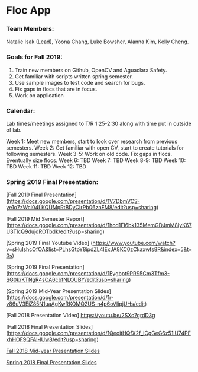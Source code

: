 # Floc App 

### Team Members:

Natalie Isak (Lead),
Yoona Chang,
Luke Bowsher,
Alanna Kim,
Kelly Cheng. 


### Goals for Fall 2019:
1. Train new members on Github, OpenCV and Aguaclara Safety.
2. Get familiar with scripts written spring semester.
3. Use sample images to test code and search for bugs.
4. Fix gaps in flocs that are in focus.
5. Work on application


### Calendar:
Lab times/meetings assigned to T/R 1:25-2:30 along with time put in outside of lab.

Week 1: Meet new members, start to look over research from previous semesters.
Week 2: Get familiar with open CV, start to create tutorials for following semesters.
Week 3-5: Work on old code. Fix gaps in flocs. Eventually size flocs.
Week 6: TBD
Week 7: TBD
Week 8-9: TBD 
Week 10: TBD
Week 11: TBD
Week 12: TBD

### Spring 2019 Final Presentation:
[Fall 2019 Final Presentation] (https://docs.google.com/presentation/d/1V7DbmVCS-ye1o7zWci04LKQUMpRtBDyCIrPb06znFM8/edit?usp=sharing)

[Fall 2019 Mid Semester Report] (https://docs.google.com/presentation/d/1hcd1FI6bk135MemGDJmM8IyK67U3TIcQ9dujdROTbdk/edit?usp=sharing)

[Spring 2019 Final Youtube Video] (https://www.youtube.com/watch?v=sHuIshcOfOA&list=PLhsGtpY8ipdZL4lExJA8KC0zCkaxwfs8R&index=5&t=0s)

[Spring 2019 Final Presentation] (https://docs.google.com/presentation/d/1Eygbpt9PRS5Cm3Tfm3-SG0krKTNgR4sOA6cbfNLOUBY/edit?usp=sharing)

[Spring 2019 Mid-Year Presentation Slides] (https://docs.google.com/presentation/d/1r-v86uV3EiZ85N1uaAgKwRKOMQ2US-n4p6oVIipjUHs/edit)

[Fall 2018 Presentation Video] https://youtu.be/2SXc7grdD3g

[Fall 2018 Final Presentation Slides] (https://docs.google.com/presentation/d/1QeoitHQfX2f_iCgGeG6z51iU74PFxhHOF9QFAl-lUw8/edit?usp=sharing)

[Fall 2018 Mid-year Presentation Slides](https://docs.google.com/presentation/d/1Xp4mftEvN9sQQSgwsrfPOWZciWiqELBXN0llDnjOKtY/edit#slide=id.g452cc128b8_0_48)

[Spring 2018 Final Presentation Slides](https://docs.google.com/presentation/d/179ZJ4xV3CmCaJTuzQGwk44EMOw9uHwCoV8oW-3GeamI/edit?usp=sharing)

